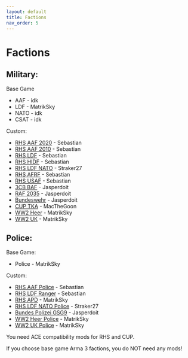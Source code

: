 ```yaml
---
layout: default
title: Factions
nav_order: 5
---
```


# Factions

## Military:
Base Game

- AAF   - idk<br>
- LDF   - MatrikSky<br>
- NATO  - idk<br>
- CSAT  - idk<br>

Custom:

- [RHS AAF 2020](https://steamcommunity.com/sharedfiles/filedetails/?id=2019672556) - Sebastian<br>
- [RHS AAF 2010](https://steamcommunity.com/sharedfiles/filedetails/?id=2019672556) - Sebastian<br>
- [RHS LDF](https://steamcommunity.com/sharedfiles/filedetails/?id=2019687630) - Sebastian<br>
- [RHS HIDF](https://steamcommunity.com/sharedfiles/filedetails/?id=2019687630) - Sebastian<br>
- [RHS LDF NATO](https://steamcommunity.com/sharedfiles/filedetails/?id=2019687630) - Straker27<br>
- [RHS AFRF](https://steamcommunity.com/sharedfiles/filedetails/?id=2019691680) - Sebastian<br>
- [RHS USAF](https://steamcommunity.com/sharedfiles/filedetails/?id=843577117) - Sebastian<br>
- [3CB BAF]() - Jasperdoit<br>
- [RAF 2035]() - Jasperdoit<br>
- [Bundeswehr]() - Jasperdoit<br>
- [CUP TKA](https://steamcommunity.com/sharedfiles/filedetails/?id=2019692788) - MacTheGoon<br>
- [WW2 Heer](https://steamcommunity.com/sharedfiles/filedetails/?id=1980236949) - MatrikSky<br>
- [WW2 UK](https://steamcommunity.com/sharedfiles/filedetails/?id=1980236949) - MatrikSky<br>

## Police:

Base Game:

- Police  - MatrikSky

Custom:

- [RHS AAF Police](https://steamcommunity.com/sharedfiles/filedetails/?id=2019672556) - Sebastian<br>
- [RHS LDF Ranger](https://steamcommunity.com/sharedfiles/filedetails/?id=2019687630) - Sebastian<br>
- [RHS APD](https://steamcommunity.com/sharedfiles/filedetails/?id=2019695071) - MatrikSky<br>
- [RHS LDF NATO Police](https://steamcommunity.com/sharedfiles/filedetails/?id=2019687630) - Straker27<br>
- [Bundes Polizei GSG9]() - Jasperdoit<br>
- [WW2 Heer Police](https://steamcommunity.com/sharedfiles/filedetails/?id=1980236949) - MatrikSky<br>
- [WW2 UK Police](https://steamcommunity.com/sharedfiles/filedetails/?id=1980236949) - MatrikSky<br>

You need ACE compatibility mods for  RHS and CUP.

If you choose base game Arma 3 factions, you do NOT need any mods!

